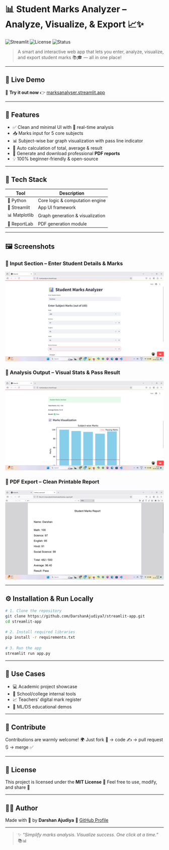 
# 📊 Student Marks Analyzer – Analyze, Visualize, & Export 📈✨

![Streamlit](https://img.shields.io/badge/Built%20With-Streamlit-ff4b4b?style=for-the-badge&logo=streamlit)
![License](https://img.shields.io/github/license/DarshanAjudiya7/streamlit-app?style=for-the-badge)
![Status](https://img.shields.io/badge/Project-Active-brightgreen?style=for-the-badge)

> A smart and interactive web app that lets you enter, analyze, visualize, and export student marks 📚🎓 — all in one place!

---

## 🚀 Live Demo

🎯 **Try it out now** 👉 [marksanalyser.streamlit.app](https://marksanalyser.streamlit.app/)

---

## 🌟 Features

- ✅ Clean and minimal UI with 🎯 real-time analysis
- 📥 Marks input for 5 core subjects
- 📊 Subject-wise bar graph visualization with pass line indicator
- 🧮 Auto calculation of total, average & result
- 📄 Generate and download professional **PDF reports**
- 💡 100% beginner-friendly & open-source

---

## 🧰 Tech Stack

| Tool        | Description                        |
|-------------|------------------------------------|
| 🐍 Python   | Core logic & computation engine     |
| 🧼 Streamlit | App UI framework                   |
| 📊 Matplotlib | Graph generation & visualization  |
| 📄 ReportLab | PDF generation module              |

---

## 🖼️ Screenshots

### 🔹 Input Section – Enter Student Details & Marks
![Input UI](./assets/Screenshot_Input.png)

### 🔹 Analysis Output – Visual Stats & Pass Result
![Analysis Result](./assets/Screenshot_Analysis.png)

### 🔹 PDF Export – Clean Printable Report
![PDF Report](./assets/Screenshot_Report.png)


---

## ⚙️ Installation & Run Locally

```bash
# 1. Clone the repository
git clone https://github.com/DarshanAjudiya7/streamlit-app.git
cd streamlit-app

# 2. Install required libraries
pip install -r requirements.txt

# 3. Run the app
streamlit run app.py
````

---

## 🎯 Use Cases

* 💻 Academic project showcase
* 📖 School/college internal tools
* 📈 Teachers’ digital mark register
* 🧪 ML/DS educational demos

---

## 🤝 Contribute

Contributions are warmly welcome! 🌍
Just fork 🍴 → code ✍️ → pull request 🔃 → merge ✅

---

## 📄 License

This project is licensed under the **MIT License** 🧾
Feel free to use, modify, and share 💙

---

## 👨‍💻 Author

Made with 💙 by **Darshan Ajudiya**
🔗 [GitHub Profile](https://github.com/DarshanAjudiya7)

---

> ✨ *“Simplify marks analysis. Visualize success. One click at a time.”* 📚📊


